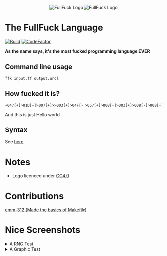 <div align="center" width="32" height="32">

![FullFuck Logo](/assets/iconlight.svg#gh-light-mode-only)
![FullFuck Logo](/assets/icondark.svg#gh-dark-mode-only)

</div>

# The FullFuck Language
[![Build](https://github.com/funnsam/FullFuck/actions/workflows/build.yml/badge.svg?branch=main&event=push)](https://github.com/funnsam/FullFuck/actions/workflows/build.yml)
[![CodeFactor](https://www.codefactor.io/repository/github/funnsam/fullfuck/badge)](https://www.codefactor.io/repository/github/funnsam/fullfuck)

**As the name says, it's the most fucked programming language EVER**

## Command line usage
```
ffk input.ff output.urcl
```

## How fucked it is?
```
+047[+]>01D[+]>007[+]>>003[+]>04F[-]>057[+]>008[-]>003[+]>008[-]>008[-]>043[-]>
```
And this is just Hello world

## Syntax
See [here](https://github.com/funnsam/FullFuck/wiki/Basic-syntax)

# Notes
- Logo licenced under [CC4.0](/assets/README.md)

# Contributions 
[emm-312 (Made the basics of Makefile)](https://github.com/emm312)

# Nice Screenshots
<details>
<summary>A RNG Test</summary>

![A RNG Test](/assets/RNGTest.svg)

![The Result](/assets/RNGTestResult.svg)

</details>

<details>
<summary>A Graphic Test</summary>

![A Graphic Test](/assets/Graphics.svg)

![The Result](/assets/GraphicsResult.svg)
</details>